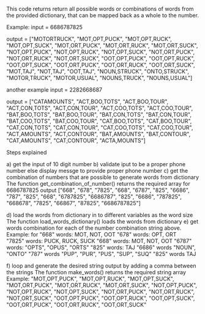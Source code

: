 This code returns return all possible words or combinations of words from the provided dictionary, that can be mapped back as a whole to the number. 

Example:
input = 6686787825

output = ["MOTORTRUCK", "MOT,OPT,PUCK", "MOT,OPT,RUCK", "MOT,OPT,SUCK", "MOT,ORT,PUCK", "MOT,ORT,RUCK", "MOT,ORT,SUCK", "NOT,OPT,PUCK", "NOT,OPT,RUCK", "NOT,OPT,SUCK", "NOT,ORT,PUCK", "NOT,ORT,RUCK", "NOT,ORT,SUCK", "OOT,OPT,PUCK", "OOT,OPT,RUCK", "OOT,OPT,SUCK", "OOT,ORT,PUCK", "OOT,ORT,RUCK", "OOT,ORT,SUCK", "MOT,TAJ", "NOT,TAJ", "OOT,TAJ", "NOUN,STRUCK", "ONTO,STRUCK", "MOTOR,TRUCK", "MOTOR,USUAL", "NOUNS,TRUCK", "NOUNS,USUAL"]

another example
input = 2282668687

output = ["CATAMOUNTS", "ACT,BOO,TOTS", "ACT,BOO,TOUR", "ACT,CON,TOTS", "ACT,CON,TOUR", "ACT,COO,TOTS", "ACT,COO,TOUR", "BAT,BOO,TOTS", "BAT,BOO,TOUR", "BAT,CON,TOTS", "BAT,CON,TOUR", "BAT,COO,TOTS", "BAT,COO,TOUR", "CAT,BOO,TOTS", "CAT,BOO,TOUR", "CAT,CON,TOTS", "CAT,CON,TOUR", "CAT,COO,TOTS", "CAT,COO,TOUR", "ACT,AMOUNTS", "ACT,CONTOUR", "BAT,AMOUNTS", "BAT,CONTOUR", "CAT,AMOUNTS", "CAT,CONTOUR", "ACTA,MOUNTS"]

Steps explained

a) get the input of 10 digit number
b) validate iput to be a proper phone number else display messge to provide proper phone number
c) get the combination of numbers that are possible to generate words from dictionary
	 The function get_combination_of_number() returns the required array
	for 6686787825
	output ["668", "678", "7825", "668", "6787", "825", "6686", "787", "825", "668", "6787825", "6686787", "825", "6686", "787825", "668678", "7825", "66867", "87825", "6686787825"]

d) load the words from dictionary in to different variables as the word size
	 The function load_words_dictionary() loads the words from dictionary
e) get words combination for each of the number combination string above. 
    Example:
     for "668" words: MOT, NOT, OOT
         "678" words: OPT, ORT 	
         "7825" words: PUCK, RUCK, SUCK
         "668" words: MOT, NOT, OOT
         "6787" words: "OPTS", "OPUS", "ORTS"
         "825" words: TAJ
         "6686" words "NOUN", "ONTO"
         "787"  words "PUP", "PUR", "PUS", "SUP", "SUQ"
         "825"  words TAJ

f) loop and generate the desired string output by adding a comma between the strings
 	The function make_words() returns the required string array
 	Example: 
 		"MOT,OPT,PUCK", "MOT,OPT,RUCK", "MOT,OPT,SUCK", "MOT,ORT,PUCK", "MOT,ORT,RUCK", "MOT,ORT,SUCK", "NOT,OPT,PUCK", "NOT,OPT,RUCK", "NOT,OPT,SUCK", "NOT,ORT,PUCK", "NOT,ORT,RUCK", "NOT,ORT,SUCK", "OOT,OPT,PUCK", "OOT,OPT,RUCK", "OOT,OPT,SUCK", "OOT,ORT,PUCK", "OOT,ORT,RUCK", "OOT,ORT,SUCK"
